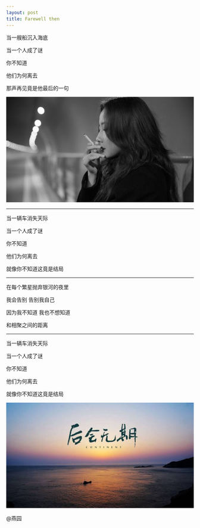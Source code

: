 ```yaml
---
layout: post
title: Farewell then
---
```


  当一艘船沉入海底

  当一个人成了谜

  你不知道

  他们为何离去

  那声再见竟是他最后的一句

  ![luodan](images/farewell/luodan.jpeg)

  -----

  当一辆车消失天际

  当一个人成了谜

  你不知道

  他们为何离去

  就像你不知道这竟是结局

  -----

  在每个繁星抛弃银河的夜里

  我会告别 告别我自己

  因为我不知道 我也不想知道

  和相聚之间的距离

  -----

  当一辆车消失天际

  当一个人成了谜

  你不知道

  他们为何离去

  就像你不知道这竟是结局

  ![farewell](images/farewell/farewell.jpg)

  @燕园